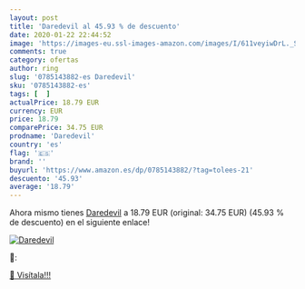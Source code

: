```yaml
---
layout: post
title: 'Daredevil al 45.93 % de descuento'
date: 2020-01-22 22:44:52
image: 'https://images-eu.ssl-images-amazon.com/images/I/611veyiwDrL._SL400_.jpg'
comments: true
category: ofertas
author: ring
slug: '0785143882-es Daredevil'
sku: '0785143882-es'
tags: [  ]
actualPrice: 18.79 EUR
currency: EUR
price: 18.79
comparePrice: 34.75 EUR
prodname: 'Daredevil'
country: 'es'
flag: '🇪🇸'
brand: ''
buyurl: 'https://www.amazon.es/dp/0785143882/?tag=tolees-21'
descuento: '45.93'
average: '18.79'
---
```


Ahora mismo tienes [Daredevil](https://www.amazon.es/dp/0785143882/?tag=tolees-21) a 18.79 EUR (original: 34.75 EUR) (45.93 %  de descuento) en el siguiente enlace!

[![Daredevil](https://images-eu.ssl-images-amazon.com/images/I/611veyiwDrL._SL400_.jpg)](https://www.amazon.es/dp/0785143882/?tag=tolees-21)

🔎:


[🛒 Visítala!!!](https://www.amazon.es/dp/0785143882/?tag=tolees-21)
